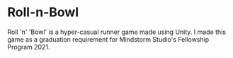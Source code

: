 # Roll-n-Bowl

Roll 'n' 'Bowl' is a hyper-casual runner game made using Unity. I made this game as a graduation requirement for Mindstorm Studio's Fellowship Program 2021. 
